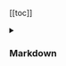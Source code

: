 [[toc]]

<details>

<summary><h3 class="inline">Markdown</h3></summary>

``` json
"bold": {
  "prefix": "$b",
  "body": [
    "**$1**$2"
  ], 
  "description": "bold block"
},
```

``` json
"italic": {
  "prefix": "$i",
  "body": [
    "__$1__$2"
  ],
  "description": "italic block"
},
```

``` json
"bold-italic": {
  "prefix": "$bi",
  "body": [
    "__**$1**__$2"
  ], 
  "description": "bold italic block"
},
```

``` json
"code": {
  "prefix": "$code",
  "body": [
    "``` $1",
    "$2",
    "```",
    "$3"
  ],
  "description": "code block"
},
```

``` json
"detail": {
  "prefix": "$detail",
  "body": [
    "<detail>",
    "<summary>$1</summary>",
    "$2",
    "</detail>",
    "$3"
  ]
},
```

</details>